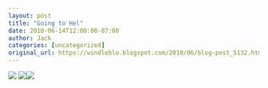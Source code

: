 ```yaml
---
layout: post
title: "Going to Hel"
date: 2010-06-14T12:00:00-07:00
author: Jack
categories: [uncategorized]
original_url: https://windleblo.blogspot.com/2010/06/blog-post_5132.html
---
```


![](https://lh3.googleusercontent.com/blogger_img_proxy/AEn0k_t26e_BZ0NdG7LM9TQjVgombrceIZGkpxjpOkmOWOq2KX5IN1B5Q9z2nlVQ73EOkRTcAcsunixWahHwjQyiNSYfEL1qmyODsadDhAwCaYVxbZMV6x7JpvK2X8RY_U35MT_uCPCkEyyAIuzbOGmLBl4WO9KmE7mbMgz0ziwI9VcP7-XqnOhvK6JMrfkmussF_QBoh1PCXkq3yyPpGVWwtAEccoUu0krIKL97CQVZYQBr9cgrgNCyxdTKlos=s0-d) [![](https://lh3.googleusercontent.com/blogger_img_proxy/AEn0k_tWOE50OZ-acHejOE5G1lMdgzZ-El9fWkAevV2kkH16tgiOrFi5dCB7T_e-aMwvkzoYZiq6u7Txyh8sMsRuBKmlVnXvW2bzfUujX3ZG4ZFZ70BO_52vV-bd=s0-d)](http://photobucket.com/redirect/album?showShareLB=1)[![](https://lh3.googleusercontent.com/blogger_img_proxy/AEn0k_uFziVRXUxV6V07QjJY4S2PwGTeeQOFpzHNJQc4MbwwGppXGOJ_7E29xKof9I3tVbfSRFMV0CnWS5d0ifpyKF4yo6v2LOL8TIw-ePBf0N1dFYKDNDLxigFD=s0-d)](http://s373.photobucket.com/albums/oo174/windleblo/Hel/)